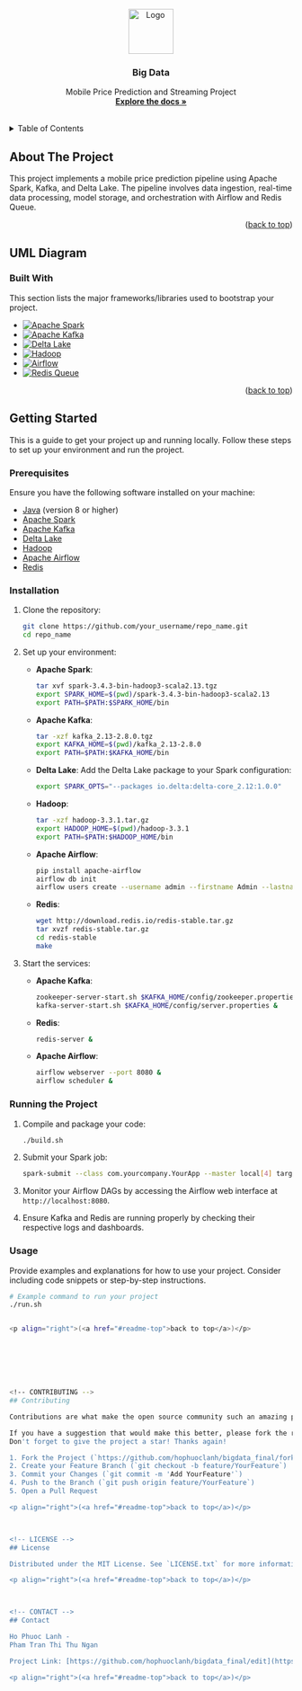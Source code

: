 

<!-- PROJECT LOGO -->
<br />
<div align="center">
  <a href="https://github.com/othneildrew/Best-README-Template">
    <img src="images/logo.png" alt="Logo" width="80" height="80">
  </a>

  <h3 align="center">Big Data</h3>

  <p align="center">
Mobile Price Prediction and Streaming Project    <br />
    <a href="https://www.canva.com/design/DAGLKbMhFtY/SZyxvommJOsJmA8BRyAQUg/edit"><strong>Explore the docs »</strong></a>
    <br />
    <br />
  
  </p>
</div>



<!-- TABLE OF CONTENTS -->
<details>
  <summary>Table of Contents</summary>
  <ol>
    <li>
      <a href="#about-the-project">About The Project</a>
      <ul>
        <li><a href="#built-with">Built With</a></li>
      </ul>
    </li>
    <li>
      <a href="#getting-started">Getting Started</a>
      <ul>
        <li><a href="#prerequisites">Prerequisites</a></li>
        <li><a href="#installation">Installation</a></li>
      </ul>
    </li>
    <li><a href="#usage">Usage</a></li>
    <li><a href="#roadmap">Roadmap</a></li>
    <li><a href="#contributing">Contributing</a></li>
    <li><a href="#license">License</a></li>
    <li><a href="#contact">Contact</a></li>
    <li><a href="#acknowledgments">Acknowledgments</a></li>
  </ol>
</details>



<!-- ABOUT THE PROJECT -->
## About The Project

This project implements a mobile price prediction pipeline using Apache Spark, Kafka, and Delta Lake. The pipeline involves data ingestion, real-time data processing, model storage, and orchestration with Airflow and Redis Queue.
<p align="right">(<a href="#readme-top">back to top</a>)</p>

<h2>UML Diagram</h2>


### Built With

This section lists the major frameworks/libraries used to bootstrap your project.

* [![Apache Spark][Spark-logo]][Spark-url]
* [![Apache Kafka][Kafka-logo]][Kafka-url]
* [![Delta Lake][Delta-logo]][Delta-url]
* [![Hadoop][Hadoop-logo]][Hadoop-url]
* [![Airflow][Airflow-logo]][Airflow-url]
* [![Redis Queue][Redis-logo]][Redis-url]

<!-- Add your logos and URLs here -->
[Spark-logo]: https://img.shields.io/badge/Apache%20Spark-E25A1C?style=for-the-badge&logo=apachespark&logoColor=white
[Spark-url]: https://spark.apache.org/

[Kafka-logo]: https://img.shields.io/badge/Apache%20Kafka-231F20?style=for-the-badge&logo=apachekafka&logoColor=white
[Kafka-url]: https://kafka.apache.org/

[Delta-logo]: https://img.shields.io/badge/Delta%20Lake-00A3E0?style=for-the-badge&logo=deltalake&logoColor=white
[Delta-url]: https://delta.io/

[Hadoop-logo]: https://img.shields.io/badge/Hadoop-66CCFF?style=for-the-badge&logo=apachehadoop&logoColor=white
[Hadoop-url]: https://hadoop.apache.org/

[Airflow-logo]: https://img.shields.io/badge/Apache%20Airflow-017CEE?style=for-the-badge&logo=apacheairflow&logoColor=white
[Airflow-url]: https://airflow.apache.org/

[Redis-logo]: https://img.shields.io/badge/Redis%20Queue-DC382D?style=for-the-badge&logo=redis&logoColor=white
[Redis-url]: https://redis.io/topics/queues


<p align="right">(<a href="#readme-top">back to top</a>)</p>



<!-- GETTING STARTED -->
## Getting Started

This is a guide to get your project up and running locally. Follow these steps to set up your environment and run the project.

### Prerequisites

Ensure you have the following software installed on your machine:

* [Java](https://www.oracle.com/java/technologies/javase-downloads.html) (version 8 or higher)
* [Apache Spark](https://spark.apache.org/downloads.html)
* [Apache Kafka](https://kafka.apache.org/downloads)
* [Delta Lake](https://delta.io/downloads/)
* [Hadoop](https://hadoop.apache.org/releases.html)
* [Apache Airflow](https://airflow.apache.org/docs/apache-airflow/stable/installation.html)
* [Redis](https://redis.io/download)

### Installation

1. Clone the repository:
    ```sh
    git clone https://github.com/your_username/repo_name.git
    cd repo_name
    ```

2. Set up your environment:

    - **Apache Spark**:
        ```sh
        tar xvf spark-3.4.3-bin-hadoop3-scala2.13.tgz
        export SPARK_HOME=$(pwd)/spark-3.4.3-bin-hadoop3-scala2.13
        export PATH=$PATH:$SPARK_HOME/bin
        ```

    - **Apache Kafka**:
        ```sh
        tar -xzf kafka_2.13-2.8.0.tgz
        export KAFKA_HOME=$(pwd)/kafka_2.13-2.8.0
        export PATH=$PATH:$KAFKA_HOME/bin
        ```

    - **Delta Lake**:
        Add the Delta Lake package to your Spark configuration:
        ```sh
        export SPARK_OPTS="--packages io.delta:delta-core_2.12:1.0.0"
        ```

    - **Hadoop**:
        ```sh
        tar -xzf hadoop-3.3.1.tar.gz
        export HADOOP_HOME=$(pwd)/hadoop-3.3.1
        export PATH=$PATH:$HADOOP_HOME/bin
        ```

    - **Apache Airflow**:
        ```sh
        pip install apache-airflow
        airflow db init
        airflow users create --username admin --firstname Admin --lastname User --role Admin --email admin@example.com
        ```

    - **Redis**:
        ```sh
        wget http://download.redis.io/redis-stable.tar.gz
        tar xvzf redis-stable.tar.gz
        cd redis-stable
        make
        ```

3. Start the services:

    - **Apache Kafka**:
        ```sh
        zookeeper-server-start.sh $KAFKA_HOME/config/zookeeper.properties &
        kafka-server-start.sh $KAFKA_HOME/config/server.properties &
        ```

    - **Redis**:
        ```sh
        redis-server &
        ```

    - **Apache Airflow**:
        ```sh
        airflow webserver --port 8080 &
        airflow scheduler &
        ```

### Running the Project

1. Compile and package your code:
    ```sh
    ./build.sh
    ```

2. Submit your Spark job:
    ```sh
    spark-submit --class com.yourcompany.YourApp --master local[4] target/your-app-1.0-SNAPSHOT.jar
    ```

3. Monitor your Airflow DAGs by accessing the Airflow web interface at `http://localhost:8080`.

4. Ensure Kafka and Redis are running properly by checking their respective logs and dashboards.

### Usage

Provide examples and explanations for how to use your project. Consider including code snippets or step-by-step instructions.

```sh
# Example command to run your project
./run.sh


<p align="right">(<a href="#readme-top">back to top</a>)</p>







<!-- CONTRIBUTING -->
## Contributing

Contributions are what make the open source community such an amazing place to learn, inspire, and create. Any contributions you make are **greatly appreciated**.

If you have a suggestion that would make this better, please fork the repo and create a pull request. You can also simply open an issue with the tag "enhancement".
Don't forget to give the project a star! Thanks again!

1. Fork the Project (`https://github.com/hophuoclanh/bigdata_final/fork`)
2. Create your Feature Branch (`git checkout -b feature/YourFeature`)
3. Commit your Changes (`git commit -m 'Add YourFeature'`)
4. Push to the Branch (`git push origin feature/YourFeature`)
5. Open a Pull Request

<p align="right">(<a href="#readme-top">back to top</a>)</p>



<!-- LICENSE -->
## License

Distributed under the MIT License. See `LICENSE.txt` for more information.

<p align="right">(<a href="#readme-top">back to top</a>)</p>



<!-- CONTACT -->
## Contact

Ho Phuoc Lanh -
Pham Tran Thi Thu Ngan  

Project Link: [https://github.com/hophuoclanh/bigdata_final/edit](https://github.com/hophuoclanh/bigdata_final/edit)

<p align="right">(<a href="#readme-top">back to top</a>)</p>

